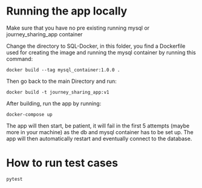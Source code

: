 # Running the app locally

Make sure that you have no pre existing running mysql or journey_sharing_app container

Change the directory to SQL-Docker, in this folder, you find a Dockerfile used for creating the image and running the mysql container by running this command:

`docker build --tag mysql_container:1.0.0 .`

Then go back to the main Directory and run:

`docker build -t journey_sharing_app:v1`

After building, run the app by running:

`docker-compose up`

The app will then start, be patient, it will fail in the first 5 attempts (maybe more in your machine) as the db and mysql container has to be set up. The app will then automatically restart and  eventually connect to the database.

# How to run test cases
```pytest```
